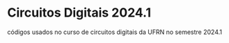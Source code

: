 # Circuitos Digitais 2024.1
códigos usados no curso de circuitos digitais da UFRN no semestre 2024.1
